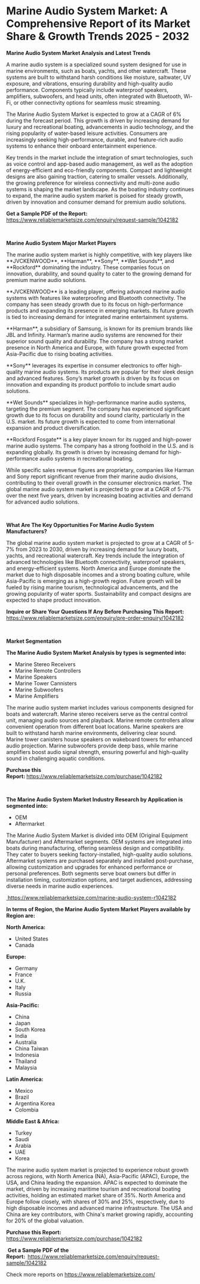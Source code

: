 <p><h1>Marine Audio System Market: A Comprehensive Report of its Market Share & Growth Trends 2025 - 2032</h1></p><p><strong>Marine Audio System Market Analysis and Latest Trends</strong></p>
<p><p>A marine audio system is a specialized sound system designed for use in marine environments, such as boats, yachts, and other watercraft. These systems are built to withstand harsh conditions like moisture, saltwater, UV exposure, and vibrations, ensuring durability and high-quality audio performance. Components typically include waterproof speakers, amplifiers, subwoofers, and head units, often integrated with Bluetooth, Wi-Fi, or other connectivity options for seamless music streaming.</p><p>The Marine Audio System Market is expected to grow at a CAGR of 6% during the forecast period. This growth is driven by increasing demand for luxury and recreational boating, advancements in audio technology, and the rising popularity of water-based leisure activities. Consumers are increasingly seeking high-performance, durable, and feature-rich audio systems to enhance their onboard entertainment experience.</p><p>Key trends in the market include the integration of smart technologies, such as voice control and app-based audio management, as well as the adoption of energy-efficient and eco-friendly components. Compact and lightweight designs are also gaining traction, catering to smaller vessels. Additionally, the growing preference for wireless connectivity and multi-zone audio systems is shaping the market landscape. As the boating industry continues to expand, the marine audio system market is poised for steady growth, driven by innovation and consumer demand for premium audio solutions.</p></p>
<p><strong>Get a Sample PDF of the Report:&nbsp;</strong> <a href="https://www.reliablemarketsize.com/enquiry/request-sample/1042182?utm_campaign=1131&utm_medium=2&utm_source=Github&utm_content=ia&utm_term=22012025&utm_id=marine-audio-system">https://www.reliablemarketsize.com/enquiry/request-sample/1042182</a></p>
<p>&nbsp;</p>
<p><strong>Marine Audio System Major Market Players</strong></p>
<p><p>The marine audio system market is highly competitive, with key players like **JVCKENWOOD**, **Harman**, **Sony**, **Wet Sounds**, and **Rockford** dominating the industry. These companies focus on innovation, durability, and sound quality to cater to the growing demand for premium marine audio solutions.</p><p>**JVCKENWOOD** is a leading player, offering advanced marine audio systems with features like waterproofing and Bluetooth connectivity. The company has seen steady growth due to its focus on high-performance products and expanding its presence in emerging markets. Its future growth is tied to increasing demand for integrated marine entertainment systems.</p><p>**Harman**, a subsidiary of Samsung, is known for its premium brands like JBL and Infinity. Harman’s marine audio systems are renowned for their superior sound quality and durability. The company has a strong market presence in North America and Europe, with future growth expected from Asia-Pacific due to rising boating activities.</p><p>**Sony** leverages its expertise in consumer electronics to offer high-quality marine audio systems. Its products are popular for their sleek design and advanced features. Sony’s market growth is driven by its focus on innovation and expanding its product portfolio to include smart audio solutions.</p><p>**Wet Sounds** specializes in high-performance marine audio systems, targeting the premium segment. The company has experienced significant growth due to its focus on durability and sound clarity, particularly in the U.S. market. Its future growth is expected to come from international expansion and product diversification.</p><p>**Rockford Fosgate** is a key player known for its rugged and high-power marine audio systems. The company has a strong foothold in the U.S. and is expanding globally. Its growth is driven by increasing demand for high-performance audio systems in recreational boating.</p><p>While specific sales revenue figures are proprietary, companies like Harman and Sony report significant revenue from their marine audio divisions, contributing to their overall growth in the consumer electronics market. The global marine audio system market is projected to grow at a CAGR of 5-7% over the next five years, driven by increasing boating activities and demand for advanced audio solutions.</p></p>
<p>&nbsp;</p>
<p><strong>What Are The Key Opportunities For Marine Audio System Manufacturers?</strong></p>
<p><p>The global marine audio system market is projected to grow at a CAGR of 5-7% from 2023 to 2030, driven by increasing demand for luxury boats, yachts, and recreational watercraft. Key trends include the integration of advanced technologies like Bluetooth connectivity, waterproof speakers, and energy-efficient systems. North America and Europe dominate the market due to high disposable incomes and a strong boating culture, while Asia-Pacific is emerging as a high-growth region. Future growth will be fueled by rising marine tourism, technological advancements, and the growing popularity of water sports. Sustainability and compact designs are expected to shape product innovation.</p></p>
<p><strong>Inquire or Share Your Questions If Any Before Purchasing This Report:</strong> <a href="https://www.reliablemarketsize.com/enquiry/pre-order-enquiry/1042182?utm_campaign=1131&utm_medium=2&utm_source=Github&utm_content=ia&utm_term=22012025&utm_id=marine-audio-system">https://www.reliablemarketsize.com/enquiry/pre-order-enquiry/1042182</a></p>
<p>&nbsp;</p>
<p><strong>Market Segmentation</strong></p>
<p><strong>The Marine Audio System Market Analysis by types is segmented into:</strong></p>
<p><ul><li>Marine Stereo Receivers</li><li>Marine Remote Controllers</li><li>Marine Speakers</li><li>Marine Tower Cannisters</li><li>Marine Subwoofers</li><li>Marine Amplifiers</li></ul></p>
<p><p>The marine audio system market includes various components designed for boats and watercraft. Marine stereo receivers serve as the central control unit, managing audio sources and playback. Marine remote controllers allow convenient operation from different boat locations. Marine speakers are built to withstand harsh marine environments, delivering clear sound. Marine tower canisters house speakers on wakeboard towers for enhanced audio projection. Marine subwoofers provide deep bass, while marine amplifiers boost audio signal strength, ensuring powerful and high-quality sound in challenging aquatic conditions.</p></p>
<p><strong>Purchase this Report:&nbsp;</strong><a href="https://www.reliablemarketsize.com/purchase/1042182?utm_campaign=1131&utm_medium=2&utm_source=Github&utm_content=ia&utm_term=22012025&utm_id=marine-audio-system">https://www.reliablemarketsize.com/purchase/1042182</a></p>
<p>&nbsp;</p>
<p><strong>The Marine Audio System Market Industry Research by Application is segmented into:</strong></p>
<p><ul><li>OEM</li><li>Aftermarket</li></ul></p>
<p><p>The Marine Audio System Market is divided into OEM (Original Equipment Manufacturer) and Aftermarket segments. OEM systems are integrated into boats during manufacturing, offering seamless design and compatibility. They cater to buyers seeking factory-installed, high-quality audio solutions. Aftermarket systems are purchased separately and installed post-purchase, allowing customization and upgrades for enhanced performance or personal preferences. Both segments serve boat owners but differ in installation timing, customization options, and target audiences, addressing diverse needs in marine audio experiences.</p></p>
<p><a href="https://www.reliablemarketsize.com/marine-audio-system-r1042182?utm_campaign=1131&utm_medium=2&utm_source=Github&utm_content=ia&utm_term=22012025&utm_id=marine-audio-system">&nbsp;https://www.reliablemarketsize.com/marine-audio-system-r1042182</a></p>
<p><strong>In terms of Region, the Marine Audio System Market Players available by Region are:</strong></p>
<p>
    <p> <strong> North America: </strong>
        <ul>
            <li>United States</li>
            <li>Canada</li>
        </ul>
        </p> 
    <p> <strong> Europe: </strong>
        <ul>
            <li>Germany</li>
            <li>France</li>
            <li>U.K.</li>
            <li>Italy</li>
            <li>Russia</li>
        </ul>
        </p> 
    <p> <strong> Asia-Pacific: </strong>
        <ul>
            <li>China</li>
            <li>Japan</li>
            <li>South Korea</li>
            <li>India</li>
            <li>Australia</li>
            <li>China Taiwan</li>
            <li>Indonesia</li>
            <li>Thailand</li>
            <li>Malaysia</li>
        </ul>
        </p> 
    <p> <strong> Latin America: </strong>
        <ul>
            <li>Mexico</li>
            <li>Brazil</li>
            <li>Argentina Korea</li>
            <li>Colombia</li>
        </ul>
        </p> 
    <p> <strong> Middle East & Africa: </strong>
        <ul>
            <li>Turkey</li>
            <li>Saudi</li>
            <li>Arabia</li>
            <li>UAE</li>
            <li>Korea</li>
        </ul>
    </p>
    </p>
<p><p>The marine audio system market is projected to experience robust growth across regions, with North America (NA), Asia-Pacific (APAC), Europe, the USA, and China leading the expansion. APAC is expected to dominate the market, driven by increasing maritime tourism and recreational boating activities, holding an estimated market share of 35%. North America and Europe follow closely, with shares of 30% and 25%, respectively, due to high disposable incomes and advanced marine infrastructure. The USA and China are key contributors, with China's market growing rapidly, accounting for 20% of the global valuation.</p></p>
<p><strong>Purchase this Report: </strong><a href="https://www.reliablemarketsize.com/purchase/1042182?utm_campaign=1131&utm_medium=2&utm_source=Github&utm_content=ia&utm_term=22012025&utm_id=marine-audio-system">https://www.reliablemarketsize.com/purchase/1042182</a></p>
<p>&nbsp;<strong>Get a Sample PDF of the Report:&nbsp;&nbsp;</strong><a href="https://www.reliablemarketsize.com/enquiry/request-sample/1042182?utm_campaign=1131&utm_medium=2&utm_source=Github&utm_content=ia&utm_term=22012025&utm_id=marine-audio-system">https://www.reliablemarketsize.com/enquiry/request-sample/1042182</a></p>
<p><strong></strong></p>
<p>Check more reports on <a href="https://www.reliablemarketsize.com/?utm_campaign=1131&utm_medium=2&utm_source=Github&utm_content=ia&utm_term=22012025&utm_id=marine-audio-system">https://www.reliablemarketsize.com/</a></p>